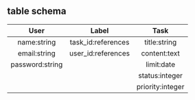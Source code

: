 ## table schema
| User            | Label              | Task                 |
| :---:           | :---:              | :---:                |
| name:string     | task_id:references | title:string         |
| email:string    | user_id:references | content:text         |
| password:string |                    | limit:date        |
|                 |                    | status:integer |
|                 |                    | priority:integer     |
